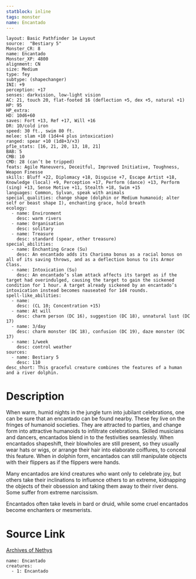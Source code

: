 ```yaml
---
statblock: inline
tags: monster
name: Encantado
---
```

```statblock
layout: Basic Pathfinder 1e Layout
source:  "Bestiary 5"
Monster_CR: 8
name: Encantado
Monster_XP: 4800
alignment: CN
size: Medium
type: fey
subtype: (shapechanger)
INI: +9
perception: +17
senses: darkvision, low-light vision
AC: 21, touch 20, flat-footed 16 (deflection +5, dex +5, natural +1)
HP: 95
HP_extra: 
HD: 10d6+60
saves: Fort +13, Ref +17, Will +16
DR: 10/cold iron
speed: 30 ft., swim 80 ft.
melee: slam +10 (1d4+4 plus intoxication)
ranged: spear +10 (1d8+3/×3)
pf1e_stats: [16, 21, 20, 13, 18, 21]
BAB: 5
CMB: 10
CMD: 28 (can’t be tripped)
feats: Agile Maneuvers, Deceitful, Improved Initiative, Toughness, Weapon Finesse
skills: Bluff +22, Diplomacy +18, Disguise +7, Escape Artist +18, Knowledge (local) +9, Perception +17, Perform (dance) +13, Perform (sing) +13, Sense Motive +11, Stealth +18, Swim +15
languages: Common, Sylvan, speak with animals
special_qualities: change shape (dolphin or Medium humanoid; alter self or beast shape I), enchanting grace, hold breath
ecology:
  - name: Environment
    desc: warm rivers
  - name: Organisation
    desc: solitary
  - name: Treasure
    desc: standard (spear, other treasure)
special_abilities:
  - name: Enchanting Grace (Su)
    desc: An encantado adds its Charisma bonus as a racial bonus on all of its saving throws, and as a deflection bonus to its Armor Class.
  - name: Intoxication (Su)
    desc: An encantado’s slam attack affects its target as if the target had overindulged, causing the target to gain the sickened condition for 1 hour. A target already sickened by an encantado’s intoxication instead becomes nauseated for 1d4 rounds.
spell-like_abilities:
  - name:
    desc: (CL 10; Concentration +15)
  - name: At will
    desc: charm person (DC 16), suggestion (DC 18), unnatural lust (DC 17)
  - name: 3/day
    desc: charm monster (DC 18), confusion (DC 19), daze monster (DC 17)
  - name: 1/week
    desc: control weather
sources:
  - name: Bestiary 5
    desc: 110
desc_short: This graceful creature combines the features of a human and a river dolphin.
```
# Description
When warm, humid nights in the jungle turn into jubilant celebrations, one can be sure that an encantado can be found nearby. These fey live on the fringes of humanoid societies. They are attracted to parties, and change form into attractive humanoids to infiltrate celebrations. Skilled musicians and dancers, encantados blend in to the festivities seamlessly. When encantados shapeshift, their blowholes are still present, so they usually wear hats or wigs, or arrange their hair into elaborate coiffures, to conceal this feature. When in dolphin form, encantados can still manipulate objects with their flippers as if the flippers were hands.

 Many encantados are kind creatures who want only to celebrate joy, but others take their inclinations to influence others to an extreme, kidnapping the objects of their obsession and taking them away to their river dens. Some suffer from extreme narcissism.

 Encantados often take levels in bard or druid, while some cruel encantados become enchanters or mesmerists.
# Source Link
[Archives of Nethys](https://aonprd.com/MonsterDisplay.aspx?ItemName=Encantado)
```encounter-table
name: Encantado
creatures:
  - 1: Encantado
```
